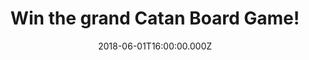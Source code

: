 ---
campaign-uuid: "c-d2625b4e-e497-4314-b65e-591af93fef52"
type: "Competition"
category: "Gifts"
date: "2018-06-01T16:00:00.000Z"
end-date: "2018-07-01T23:59:00.000Z"
disable-form: false
is_promoted: false
has_entry_page: true
title: "Win the grand Catan Board Game!"
competition-description: "<p>Are you the best at boarding games? Sure you don’t want\
  \ to miss this! We’ve got our hands on the game that has sold more than 22 million\
  \ copies in 30 languages: Catan Board Game!\r\n<p>Ready to beat your opponent and\
  \ build your own territory? Click below to know more!</p>"
hero-header: "Win the grand Catan Board Game!"
terms-confirmation: "N/A"
banner-img: "https://assets.expresslyapp.com/asset-31e28e24-c96c-43c1-857c-8f20f119f8c8.jpg"
logo-left-href: "nme.com"
logo-left-image: "https://assets.expresslyapp.com/asset-57fc0f3e-8826-4d65-b0e2-304a1a83a7fc.jpg"
logo-left-title: "NME AAA"
bg-image-hero: "https://assets.expresslyapp.com/asset-b0e4c1d3-a833-4a13-a8f9-e54561d487ad.jpg"
bg-image-first: "https://assets.expresslyapp.com/asset-23fd08a9-d09a-4ead-9ab5-7858fca91819.jpg"
section1-content: "<p>This multiplayer board game involves large amounts of strategy.\
  \ Players assume the roles of settlers attempting to build and develop holdings\
  \ while trading and acquiring resources! Very simple to learn and so much fun!</p>\r\
  \n<p>We want to get your weekend sorted by giving you the chance to win this amazing\
  \ game: The Catan Board Game!</p>\r\n<p>Enter the form below for a chance to win\
  \ and a great a night in with friends with the Catan Board Game!</p>"
entry-title: "Win the grand Catan Board Game!"
entry-content: "<p>Enter the draw to win the popular Catan Board Game! by completing\
  \ the form below before 23:59 on 1st July 2018.</p>"
has-winner: false
prize-description: "Catan Board Game (base edition)"
special-conditions: "Multiple entries are allowed up to one every day. Starting June\
  \ 6, 2018, the 24h interval between multiple entries resets at midnight every day."
---
